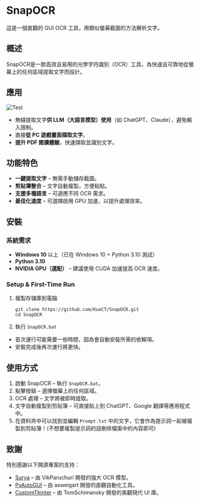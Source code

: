 # SnapOCR
這是一個直觀的 GUI OCR 工具，用類似螢幕截圖的方法解析文字。

## 概述
SnapOCR是一款高效且易用的光學字符識別（OCR）工具，為快速且可靠地從螢幕上的任何區域提取文字而設計。

## 應用
![Test](./asset/Test.gif)
- 無縫提取文字**供 LLM（大語言模型）使用**（如 ChatGPT、Claude），避免輸入限制。
- 直接**從 PC 遊戲畫面擷取文字**。
- **提升 PDF 閱讀體驗**，快速擷取並識別文字。

## 功能特色
- **一鍵提取文字** – 無需手動儲存截圖。
- **剪貼簿整合** – 文字自動複製，方便粘貼。
- **支援多種語言** – 可適應不同 OCR 需求。
- **最佳化速度** – 可選擇啟用 GPU 加速，以提升處理效率。

## 安裝
### **系統需求**
- **Windows 10** 以上（已在 Windows 10 + Python 3.10 測試）
- **Python 3.10**
- **NVIDIA GPU（選配）** – 建議使用 CUDA 加速提高 OCR 速度。

### **Setup & First-Time Run**
1. 複製存儲庫到電腦
   ```shell
   git clone https://github.com/KuoCT/SnapOCR.git
   cd SnapOCR
   ```
2. 執行 `SnapOCR.bat`
- 首次運行可能需要一些時間，因為會自動安裝所需的依賴項。
- 安裝完成後再次運行將更快。

## 使用方式
1. 啟動 SnapOCR – 執行 `SnapOCR.bat`。
2. 點擊按鈕 – 選擇螢幕上的任何區域。
3. OCR 處理 – 文字將被即時提取。
4. 文字自動複製到剪貼簿 – 可直接貼上到 ChatGPT、Google 翻譯等應用程式中。
5. 在資料夾中可以找到並編輯 `Prompt.txt` 中的文字，它會作為提示詞一起被複製到剪貼簿！(不想要複製提示詞的話刪除檔案中的內容即可)

## 致謝
特別感謝以下開源專案的支持：
- [Surya](https://github.com/VikParuchuri/surya) – 由 VikParuchuri 開發的強大 OCR 模型。
- [PyAutoGUI](https://github.com/asweigart/pyautogui) – 由 asweigart 開發的直觀自動化工具。
- [CustomTkinter](https://github.com/TomSchimansky/CustomTkinter) – 由 TomSchimansky 開發的美觀現代 UI 庫。